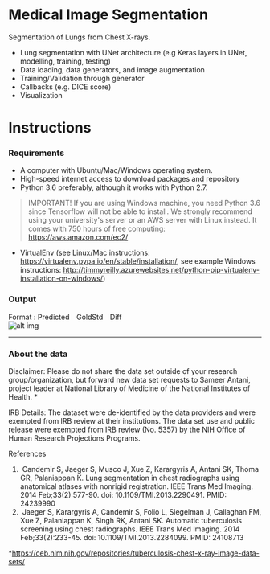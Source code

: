 # Medical Image Segmentation 
Segmentation of Lungs from Chest X-rays. 

- Lung segmentation with UNet architecture (e.g Keras layers in UNet, modelling, training, testing)
- Data loading, data generators, and image augmentation
- Training/Validation through generator 
- Callbacks (e.g. DICE score)
- Visualization

# Instructions

### Requirements
- A computer with Ubuntu/Mac/Windows operating system.
- High-speed internet access to download packages and repository
- Python 3.6 preferably, although it works with Python 2.7. 
> IMPORTANT!
> If you are using Windows machine, you need Python 3.6 since Tensorflow will not be able to install. We strongly recommend using your university's server or an AWS server with Linux instead. It comes with 750 hours of free computing: https://aws.amazon.com/ec2/
- VirtualEnv (see Linux/Mac instructions: https://virtualenv.pypa.io/en/stable/installation/, see example Windows instructions: http://timmyreilly.azurewebsites.net/python-pip-virtualenv-installation-on-windows/)

### Output
Format : Predicted&emsp;GoldStd&emsp;Diff <br>
![alt img](./output.gif) <br>

------------------ 
### About the data
Disclaimer: Please do not share the data set outside of your research group/organization, but forward new data set requests to Sameer Antani, project leader at National Library of Medicine of the National Institutes of Health. *

IRB Details: The dataset were de-identified by the data providers and were exempted from IRB review at their institutions. The data set use and public release were exempted from IRB review (No. 5357) by the NIH Office of Human Research Projections Programs.

References
1)  Candemir S, Jaeger S, Musco J, Xue Z, Karargyris A, Antani SK, Thoma GR, Palaniappan K. Lung segmentation in chest radiographs using anatomical atlases with nonrigid registration. IEEE Trans Med Imaging. 2014 Feb;33(2):577-90. doi: 10.1109/TMI.2013.2290491. PMID: 24239990 
2)  Jaeger S, Karargyris A, Candemir S, Folio L, Siegelman J, Callaghan FM, Xue Z, Palaniappan K, Singh RK, Antani SK. Automatic tuberculosis screening using chest radiographs. IEEE Trans Med Imaging. 2014 Feb;33(2):233-45. doi: 10.1109/TMI.2013.2284099. PMID: 24108713 

*https://ceb.nlm.nih.gov/repositories/tuberculosis-chest-x-ray-image-data-sets/
